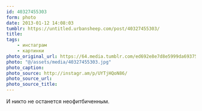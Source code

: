 ```yaml
---
id: 40327455303
form: photo
date: 2013-01-12 14:08:03
tumblr: https://untitled.urbansheep.com/post/40327455303/
title:
tags:
    - инстаграм
    - картинки
photo_original_url: https://64.media.tumblr.com/ed692e8e7d8e5999da6937520bfe19c4/tumblr_mgic5gtEC81qz4wzio1_640.jpg
photo: "@/assets/media/40327455303.jpg"
photo_caption:
photo_source: http://instagr.am/p/UYTjHQoN86/
photo_source_url:
photo_source_title:
---
```


<p>И никто не останется неофитбиченным.</p>
